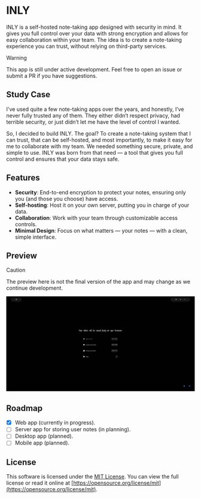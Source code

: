 # INLY

INLY is a self-hosted note-taking app designed with security in mind. It gives you full control over your data with strong encryption and allows for easy collaboration within your team. The idea is to create a note-taking experience you can trust, without relying on third-party services.

> [!WARNING]
> This app is still under active development. Feel free to open an issue or submit a PR if you have suggestions.

## Study Case

I've used quite a few note-taking apps over the years, and honestly, I’ve never fully trusted any of them. They either didn’t respect privacy, had terrible security, or just didn’t let me have the level of control I wanted. 

So, I decided to build INLY. The goal? To create a note-taking system that I can trust, that can be self-hosted, and most importantly, to make it easy for me to collaborate with my team. We needed something secure, private, and simple to use. INLY was born from that need — a tool that gives you full control and ensures that your data stays safe.

## Features

- **Security**: End-to-end encryption to protect your notes, ensuring only you (and those you choose) have access.
- **Self-hosting**: Host it on your own server, putting you in charge of your data.
- **Collaboration**: Work with your team through customizable access controls.
- **Minimal Design**: Focus on what matters — your notes — with a clean, simple interface.

## Preview

> [!CAUTION]
> The preview here is not the final version of the app and may change as we continue development.

<img src="./docs/media/sc-dev.png">

## Roadmap

- [x] Web app (currently in progress).
- [ ] Server app for storing user notes (in planning).
- [ ] Desktop app (planned).
- [ ] Mobile app (planned).

## License

This software is licensed under the [MIT License](/LICENSE). You can view the full license or read it online at [https://opensource.org/license/mit](https://opensource.org/license/mit).
